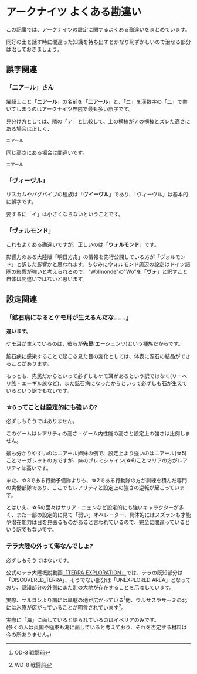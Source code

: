 # アークナイツ よくある勘違い

この記事では、アークナイツの設定に関するよくある勘違いをまとめています。

同好の士と話す時に間違った知識を持ち出すとかなり恥ずかしいので治せる部分は治しておきましょう。

## 誤字関連

### 「二アール」さん

燿騎士こと「**ニアール**」の名前を「**二アール**」と、「ニ」を漢数字の「二」で書いてしまうのはアークナイツ界隈で最も多い誤字です。

見分け方としては、隣の「ア」と比較して、上の横棒がアの横棒とズレた高さにある場合は正しく、

`ニアール`

同じ高さにある場合は間違いです。

`二アール`

### 「ヴィーヴル」

リスカムやバグパイプの種族は「**ヴイーヴル**」であり、「ヴィーヴル」は基本的に誤字です。

要するに「イ」は小さくならないということです。

### 「ヴォルモンド」

これもよくある勘違いですが、正しいのは「**ウォルモンド**」です。

影響力のある大陸版「明日方舟」の情報を先行公開している方が「ヴォルモンド」と訳した影響かと思われます。ちなみにウォルモンド周辺の設定はドイツ語圏の影響が強いと考えられるので、"Wolmonde"の"Wo"を「ヴォ」と訳すこと自体は間違いではないと思います。

## 設定関連

### 「鉱石病になるとケモ耳が生えるんだな……」

**違います。**

ケモ耳が生えているのは、彼らが**先民**(エーシェンツ)という種族だからです。

鉱石病に感染することで起こる見た目の変化としては、体表に源石の結晶ができることがあります。

もっとも、先民だからといって必ずしもケモ耳があるという訳ではなく(リーベリ族・エーギル族など)、また鉱石病になったからといって必ずしも石が生えているという訳でもないです。

### ☆6ってことは設定的にも強いの?

必ずしもそうではありません。

このゲームはレアリティの高さ・ゲーム内性能の高さと設定上の強さは比例しません。

最も分かりやすいのはニアール姉妹の例で、設定上より強いのはニアール(☆5)ことマーガレットの方ですが、妹のブレミシャイン(☆6)ことマリアの方がレアリティは高いです。

また、☆3である行動予備隊よりも、☆2である行動隊の方が訓練を積んだ専門の実働部隊であり、ここでもレアリティと設定上の強さの逆転が起こっています。

とはいえ、☆6の面々はサリア・ニェンなど設定的にも強いキャラクターが多く、また一部の設定的に見て「弱い」オペレーター、具体的にはスズランも才能や潜在能力は目を見張るものがあると言われているので、完全に間違っているという訳でもないです。

### テラ大陸の外って海なんでしょ?

必ずしもそうではないです。

公式のテラ大陸概説動画[「TERRA EXPLORATION」](https://youtu.be/yP91VOoBoJU)では、テラの既知部分は「DISCOVERED_TERRA」、そうでない部分は「UNEXPLORED AREA」となっており、既知部分の外側にまた別の大地が存在することを示唆しています。

実際、サルゴンより南には旱魃の地が広がっている[^od-3-beg]他、ウルサスやサーミの北には氷原が広がっていることが明言されています[^wd-8-beg]。

実際に「海」に面していると語られているのはイベリアのみです。\
(多くの人は炎国や極東も海に面していると考えており、それを否定する材料は今の所ありません。)

[^od-3-beg]: OD-3 戦闘前
[^wd-8-beg]: WD-8 戦闘前
